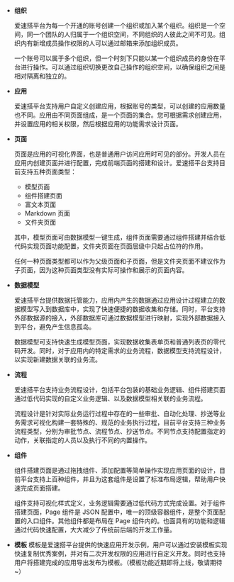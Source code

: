 - **组织**

  爱速搭平台为每一个开通的账号创建一个组织或加入某个组织。组织是一个空间，同一个团队的人归属于一个组织空间，不同组织的人彼此之间不可见。组织内有新增成员操作权限的人可以通过邮箱来添加组织成员。

  一个账号可以属于多个组织，但一个时刻下只能以某一个组织成员的身份在平台进行操作。可以通过组织切换更改自己操作的组织空间，以确保组织之间是相对隔离和独立的。

- **应用**

  爱速搭平台支持用户自定义创建应用，根据账号的类型，可以创建的应用数量也不同。应用由不同页面组成，是一个页面的集合。您可根据需求创建应用，并设置应用的相关权限，然后根据应用的功能需求设计页面。

- **页面**

  页面是应用的可视化界面，也是普通用户访问应用时可见的部分。开发人员在应用内创建页面并进行配置，完成前端页面的搭建和设计。爱速搭平台支持目前支持五种页面类型：

  - 模型页面
  - 组件搭建页面
  - 富文本页面
  - Markdown 页面
  - 文件夹页面

  其中，模型页面可由数据模型一键生成，组件页面需要通过组件搭建并结合低代码实现页面功能配置，文件夹页面在页面层级中只起占位符的作用。

  任何一种页面类型都可以作为父级页面和子页面，但是文件夹页面不建议作为子页面，因为这种页面类型没有实际可操作和展示的页面内容。

* **数据模型**

  爱速搭平台提供数据托管能力，应用内产生的数据通过应用设计过程建立的数据模型写入到数据库中，实现了快速便捷的数据收集和存储。同时，平台支持外部数据源的接入，外部数据库可通过数据模型进行映射，实现外部数据接入到平台，避免产生信息孤岛。

  数据模型可支持快速生成模型页面，实现数据收集表单页和普通列表页的零代码开发。同时，对于应用内的特定需求的业务流程，数据模型支持流程设计，以实现新建数据关联的业务流。

* **流程**

  爱速搭平台支持业务流程设计，包括平台包装的基础业务逻辑、组件搭建页面通过低代码实现的自定义业务逻辑、以及数据模型相关联的业务流程。

  流程设计是针对实际业务运行过程中存在的一些审批、自动化处理、抄送等业务需求可视化构建一套特殊的、规范的业务执行过程，目前平台支持三种业务流程类型，分别为审批节点、流程节点、抄送节点。不同节点支持配置指定的动作，关联指定的人员以及执行不同的内置操作。

* **组件**

  组件搭建页面是通过拖拽组件、添加配置等简单操作实现应用页面的设计，目前平台支持上百种组件，并且为这套组件是设置了标准布局逻辑，帮助用户快速完成页面搭建。

  组件支持可视化样式定义，业务逻辑需要通过低代码方式完成设置。对于组件搭建页面，Page 组件是 JSON 配置中，唯一的顶级容器组件，是整个页面配置的入口组件。其他组件都是布局在 Page 组件内的。也面具有的功能和逻辑通过代码快速配置，大大减少了传统前后端的开发工作量。

* **模板**
  模板是爱速搭平台提供的快速应用开发示例，用户可以通过安装模板实现快速复制优秀案例，并对有二次开发权限的应用进行自定义开发。同时也支持用户将搭建完成的应用导出发布为模板。（模板功能近期即将上线，敬请期待~）
